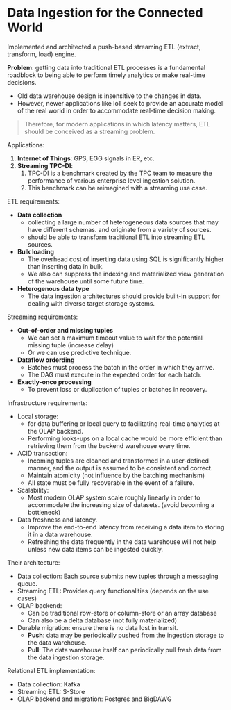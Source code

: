 # Data Ingestion for the Connected World

Implemented and architected a push-based streaming ETL (extract, transform, load) engine.

**Problem**: getting data into traditional ETL processes is a fundamental roadblock to being able to perform timely analytics or make real-time decisions.
- Old data warehouse design is insensitive to the changes in data.
- However, newer applications like IoT seek to provide an accurate model of the real world in order to accommodate real-time decision making.

>  Therefore, for modern applications in which latency matters, ETL should be conceived as a streaming problem.

Applications:
1. **Internet of Things**: GPS, EGG signals in ER, etc.
2. **Streaming TPC-DI**:
	1. TPC-DI is a benchmark created by the TPC team to measure the performance of various enterprise level ingestion solution. 
	2. This benchmark can be reimagined with a streaming use case.

ETL requirements:
- **Data collection**
	- collecting a large number of heterogeneous data sources that may have different schemas. and originate from a variety of sources.
	- should be able to transform traditional ETL into streaming ETL sources.
- **Bulk loading**
	- The overhead cost of inserting data using SQL is significantly higher than inserting data in bulk.
	- We also can suppress the indexing and materialized view generation of the warehouse until some future time.
- **Heterogenous data type**
	- The data ingestion architectures should provide built-in support for dealing with diverse target storage systems.

Streaming requirements:
- **Out-of-order and missing tuples**
	- We can set a maximum timeout value to wait for the potential missing tuple (increase delay)
	- Or we can use predictive technique.
- **Dataflow orderding**
	- Batches must process the batch in the order in which they arrive.
	- The DAG must execute in the expected order for each batch.
- **Exactly-once processing**
	- To prevent loss or duplication of tuples or batches in recovery.

Infrastructure requirements:
- Local storage: 
	- for data buffering or local query to facilitating real-time analytics at the OLAP backend.
	- Performing looks-ups on a local cache would be more efficient than retrieving them from the backend warehouse every time.
- ACID transaction:
	- Incoming tuples are cleaned and transformed in a user-defined manner, and the output is assumed to be consistent and correct.
	- Maintain atomicity (not influence by the batching mechanism)
	- All state must be fully recoverable in the event of a failure.
- Scalability:
	- Most modern OLAP system scale roughly linearly in order to accommodate the increasing size of datasets. (avoid becoming a bottleneck)
- Data freshness and latency.
	- Improve the end-to-end latency from receiving a data item to storing it in a data warehouse.
	- Refreshing the data frequently in the data warehouse will not help unless new data items can be ingested quickly.


Their architecture:
- Data collection: Each source submits new tuples through a messaging queue.
- Streaming ETL: Provides query functionalities (depends on the use cases)
- OLAP backend: 
	- Can be traditional row-store or column-store or an array database
	- Can also be a delta database (not fully materialized)
- Durable migration: ensure there is no data lost in transit.
	- **Push**: data may be periodically pushed from the ingestion storage to the data warehouse.
	- **Pull**: The data warehouse itself can periodically pull fresh data from the data ingestion storage.

Relational ETL implementation:
- Data collection: Kafka
- Streaming ETL: S-Store
- OLAP backend and migration: Postgres and BigDAWG
